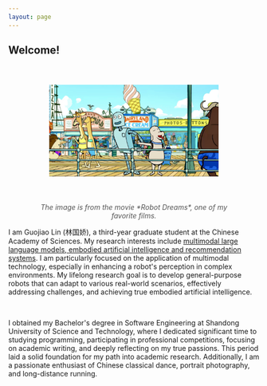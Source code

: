 ```yaml
---
layout: page
---
```

## Welcome!
<figure style="text-align: center;">
  <img src="file/robot_dream.jpg" style="margin-top: 40px; margin-bottom: 40px; max-width: 80%; height: auto;">
  <figcaption style="margin-top: 10px; font-style: italic; color: #555;">The image is from the movie *Robot Dreams*, one of my favorite films.</figcaption>
</figure>

I am Guojiao Lin (林国娇), a third-year graduate student at the Chinese Academy of Sciences. My research interests include <u>multimodal large language models, embodied artificial intelligence and recommendation systems</u>. I am particularly focused on the application of multimodal technology, especially in enhancing a robot's perception in complex environments. My lifelong research goal is to develop general-purpose robots that can adapt to various real-world scenarios, effectively addressing challenges, and achieving true embodied artificial intelligence.

<br>

I obtained my Bachelor's degree in Software Engineering at Shandong University of Science and Technology, where I dedicated significant time to studying programming, participating in professional competitions, focusing on academic writing, and deeply reflecting on my true passions. This period laid a solid foundation for my path into academic research. Additionally, I am a passionate enthusiast of Chinese classical dance, portrait photography, and long-distance running.
